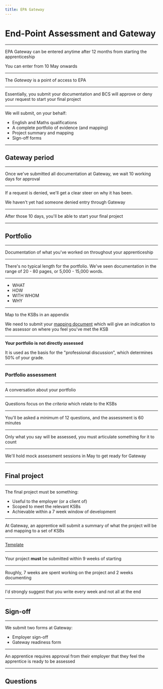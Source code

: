 ```yaml
---
title: EPA Gateway
---
```


# End-Point Assessment and Gateway

---

EPA Gateway can be entered anytime after 12 months from starting the apprenticeship

You can enter from 10 May onwards

---

The _Gateway_ is a point of access to EPA

---

Essentially, you submit your documentation and BCS will approve or deny your request to start your final project

---

We will submit, on your behalf:

- English and Maths qualifications
- A complete portfolio of evidence (and mapping)
- Project summary and mapping
- Sign-off forms

---

## Gateway period

---

Once we've submitted all documentation at Gateway, we wait 10 working days for approval

---

If a request is denied, we'll get a clear steer on why it has been.

We haven't yet had someone denied entry through Gateway

---

After those 10 days, you'll be able to start your final project

---

## Portfolio

---

Documentation of what you've worked on throughout your apprenticeship

---

There's no typical length for the portfolio. We've seen documentation in the range of 20 - 80 pages, or 5,000 - 15,000 words.

---

- WHAT
- HOW
- WITH WHOM
- WHY

---

Map to the KSBs in an appendix

We need to submit your [mapping document](https://docs.google.com/spreadsheets/d/1A0lBLApi-JzdF5a73e-Eg_iXTsT1XqJWfZbIy4bhV7o/edit?usp=sharing) which will give an indication to the assessor on where you feel you've met the KSB

---

**Your portfolio is not directly assessed**

It is used as the basis for the "professional discussion", which determines 50% of your grade.

---

### Portfolio assessment

---

A conversation about your portfolio

---

Questions focus on the _criteria_ which relate to the KSBs

---

You'll be asked a minimum of 12 questions, and the assessment is 60 minutes

---

Only what you say will be assessed, you must articulate something for it to count

---

We'll hold mock assessment sessions in May to get ready for Gateway

---

## Final project

---

The final project must be something:

- Useful to the employer (or a client of)
- Scoped to meet the relevant KSBs
- Achievable within a 7 week window of development

---

At Gateway, an apprentice will submit a summary of what the project will be and mapping to a set of KSBs

---

[Template](https://docs.google.com/document/d/1l9of0HGEnuGb0Jvbm_YhH5KzziFcxSob/edit?usp=sharing&ouid=108489208698423531539&rtpof=true&sd=true)

---

Your project **must** be submitted within 9 weeks of starting

---

Roughly, 7 weeks are spent working on the project and 2 weeks documenting

---

I'd strongly suggest that you write every week and not all at the end

---

## Sign-off

---

We submit two forms at Gateway:

- Employer sign-off
- Gateway readiness form

---

An apprentice requires approval from their employer that they feel the apprentice is ready to be assessed

---

## Questions
